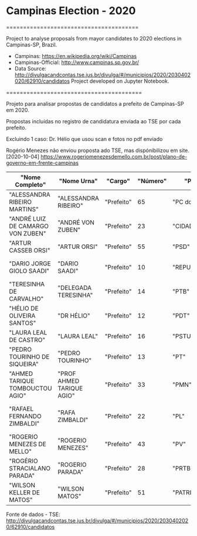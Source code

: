 # Campinas Election - 2020

=======================================

Project to analyse proposals from mayor candidates to 2020 elections in Campinas-SP, Brazil.
- Campinas: https://en.wikipedia.org/wiki/Campinas
- Campinas-Official: http://www.campinas.sp.gov.br/
- Data Source: http://divulgacandcontas.tse.jus.br/divulga/#/municipios/2020/2030402020/62910/candidatos
Project developed on Jupyter Notebook.

========================================

Projeto para analisar propostas de candidatos a prefeito de Campinas-SP em 2020.

Propostas incluídas no registro de candidatura enviada ao TSE por cada prefeito.

Excluindo 1 caso: Dr. Hélio que usou scan e fotos no pdf enviado

Rogério Menezes não enviou proposta ado TSE, mas dispónibilizou em site.
[2020-10-04] https://www.rogeriomenezesdemello.com.br/post/plano-de-governo-em-frente-campinas


"Nome Completo"|"Nome Urna"|"Cargo"|"Número"|"Partido"|"Coligação"|"Situação"|"Situação Pós-Pleito"|"Proposta"
-------------- | --------- | ----- | ------ | ------- | --------- | -------- | ------------------- | ---------
"ALESSANDRA RIBEIRO MARTINS"|"ALESSANDRA RIBEIRO"|"Prefeito"|65|"PC do B"|"PC do B"|"Aguardando julgamento"|"Concorrendo"|"PDF"
"ANDRÉ LUIZ DE CAMARGO VON ZUBEN"|"ANDRÉ VON ZUBEN"|"Prefeito"|23|"CIDADANIA"|"CAMPINAS MERECE MAIS"|"Aguardando julgamento"|"Concorrendo"|"PDF"
"ARTUR CASSEB ORSI"|"ARTUR ORSI"|"Prefeito"|55|"PSD"|"PSD"|"Aguardando julgamento"|"Concorrendo"|"PDF"
"DARIO JORGE GIOLO SAADI"|"DARIO SAADI"|"Prefeito"|10|"REPUBLICANOS"|"PRONTOS PRA CAMPINAS"|"Aguardando julgamento"|"Concorrendo"|"PDF"
"TERESINHA DE CARVALHO"|"DELEGADA TERESINHA"|"Prefeito"|14|"PTB"|"MUDANÇA PRA VALER"|"Aguardando julgamento"|"Concorrendo"|"PDF"
"HÉLIO DE OLIVEIRA SANTOS"|"DR HÉLIO"|"Prefeito"|12|"PDT"|"PDT"|"Aguardando julgamento"|"Concorrendo"|"SCAN"
"LAURA LEAL DE CASTRO"|"LAURA LEAL"|"Prefeito"|16|"PSTU"|"PSTU"|"Aguardando julgamento"|"Concorrendo"|"PDF"
"PEDRO TOURINHO DE SIQUEIRA"|"PEDRO TOURINHO"|"Prefeito"|13|"PT"|"DEMOCRACIA, DIREITOS E LIBERDADE"|"Aguardando julgamento"|"Concorrendo"|"PDF"
"AHMED TARIQUE TOMBOUCTOU AGIO"|"PROF AHMED TARIQUE AGIO"|"Prefeito"|33|"PMN"|"PMN"|"Aguardando julgamento"|"Concorrendo"|"PDF"
"RAFAEL FERNANDO ZIMBALDI"|"RAFA ZIMBALDI"|"Prefeito"|22|"PL"|"MAIS POR CAMPINAS, MELHOR PRA VOCÊ"|"Aguardando julgamento"|"Concorrendo"|"PDF"
"ROGERIO MENEZES DE MELLO"|"ROGERIO MENEZES"|"Prefeito"|43|"PV"|"PV"|"Aguardando julgamento"|"Concorrendo"|"EXT"
"ROGÉRIO STRACIALANO PARADA"|"ROGERIO PARADA"|"Prefeito"|28|"PRTB"|"PRTB"|"Aguardando julgamento"|"Concorrendo"|"PDF"
"WILSON KELLER DE MATOS"|"WILSON MATOS"|"Prefeito"|51|"PATRIOTA"|"PATRIOTA"|"Aguardando julgamento"|"Concorrendo"|"PDF"

Fonte de dados - TSE: http://divulgacandcontas.tse.jus.br/divulga/#/municipios/2020/2030402020/62910/candidatos